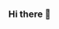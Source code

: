 ### Hi there 👋

<!--
**Nukealbert/Nukealbert** is a ✨ _special_ ✨ repository because its `README.md` (this file) appears on your GitHub profile.

Here are some ideas to get you started:

I'm Kundan Kumar from India, and I am a Web developer, Content Writer, SEO, competitive programming. I really enjoy learning languages and frameworks like React, Bootstrap, Python, as well as work in Wordpress. I also enjoy doing Photoshop and logo design in general. You can check me out my linkedin at https://www.linkedin.com/in/kundan-kumar-61484317a 
